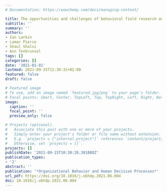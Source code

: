 ```yaml
---
# Documentation: https://wowchemy.com/docs/managing-content/

title: The opportunities and challenges of behavioral field research on misconduct
subtitle: ''
summary: ''
authors:
- Ian Larkin
- Lamar Pierce
- Shaul Shalvi
- Ann Tenbrunsel
tags: []
categories: []
date: '2021-01-01'
lastmod: 2021-09-15T12:30:31+02:00
featured: false
draft: false

# Featured image
# To use, add an image named `featured.jpg/png` to your page's folder.
# Focal points: Smart, Center, TopLeft, Top, TopRight, Left, Right, BottomLeft, Bottom, BottomRight.
image:
  caption: ''
  focal_point: ''
  preview_only: false

# Projects (optional).
#   Associate this post with one or more of your projects.
#   Simply enter your project's folder or file name without extension.
#   E.g. `projects = ["internal-project"]` references `content/project/deep-learning/index.md`.
#   Otherwise, set `projects = []`.
projects: []
publishDate: '2021-09-15T10:30:28.381888Z'
publication_types:
- '2'
abstract: ''
publication: '*Organizational Behavior and Human Decision Processes*'
url_pdf: https://doi.org/10.1016/j.obhdp.2021.06.004
doi: 10.1016/j.obhdp.2021.06.004
---
```

